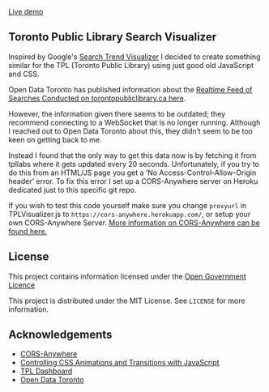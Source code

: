 [Live demo](https://danielapushkinsky.github.io/TPL-search-visualizer/)

## Toronto Public Library Search Visualizer

Inspired by Google's [Search Trend Visualizer](https://trends.google.com/trends/hottrends/visualize) I decided to create something similar for the TPL (Toronto Public Library) using just good old JavaScript and CSS.

Open Data Toronto has published information about the [Realtime Feed of Searches Conducted on torontopubliclibrary.ca here](https://open.toronto.ca/dataset/realtime-feed-of-searches-conducted-on-torontopubliclibrary-ca/).

However, the information given there seems to be outdated; they recommend connecting to a WebSocket that is no longer running. Although I reached out to Open Data Toronto about this, they didn’t seem to be too keen on getting back to me.

Instead I found that the only way to get this data now is by fetching it from tpllabs where it gets updated every 20 seconds. Unfortunately, if you try to do this from an HTML/JS page you get a ‘No Access-Control-Allow-Origin header’ error. To fix this error I set up a CORS-Anywhere server on Heroku dedicated just to this specific git repo.

If you wish to test this code yourself make sure you change `proxyurl` in TPLVisualizer.js to `https://cors-anywhere.herokuapp.com/`, or setup your own CORS-Anywhere Server. [More information on CORS-Anywhere can be found here.](https://github.com/Rob--W/cors-anywhere)

## License

This project contains information licensed under the [Open Government Licence](https://open.toronto.ca/open-data-license/)

This project is distributed under the MIT License. See `LICENSE` for more information.

## Acknowledgements

* [CORS-Anywhere](https://github.com/Rob--W/cors-anywhere)
* [Controlling CSS Animations and Transitions with JavaScript](https://css-tricks.com/controlling-css-animations-transitions-javascript/)
* [TPL Dashboard](https://dashboard.tpllabs.ca/)
* [Open Data Toronto](https://open.toronto.ca/dataset/realtime-feed-of-searches-conducted-on-torontopubliclibrary-ca/)
